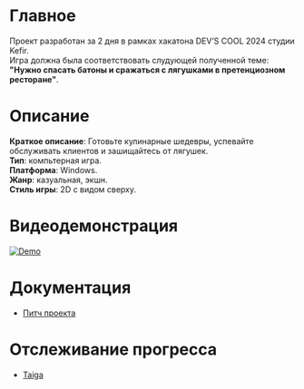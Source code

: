 # Главное
Проект разработан за 2 дня в рамках хакатона DEV’S COOL 2024 студии Kefir. <br>
Игра должна была соответствовать слудующей полученной теме:<br>**"Нужно спасать батоны и сражаться с лягушками в претенциозном ресторане"**.

# Описание

**Краткое описание**: Готовьте кулинарные шедевры, успевайте обслуживать клиентов и зашищайтесь от лягушек.<br>
**Тип**: компьтерная игра. <br>
**Платформа**: Windows. <br>
**Жанр**: казуальная, экшн. <br>
**Стиль игры**: 2D с видом сверху. <br>

# Видеодемонстрация

[![Demo](https://img.youtube.com/vi/SUVc2aVeFIk/0.jpg)](https://www.youtube.com/watch?v=SUVc2aVeFIk)

# Документация

- [Питч проекта](https://docs.google.com/document/d/1PJQzMD8e-7j5a2i6okZU8oR6Rb1z7wLFELZyYTd_T4Y/edit?usp=sharing)

# Отслеживание прогресса

- [Taiga](https://tree.taiga.io/project/matiasmoore-gamejam/kanban)
